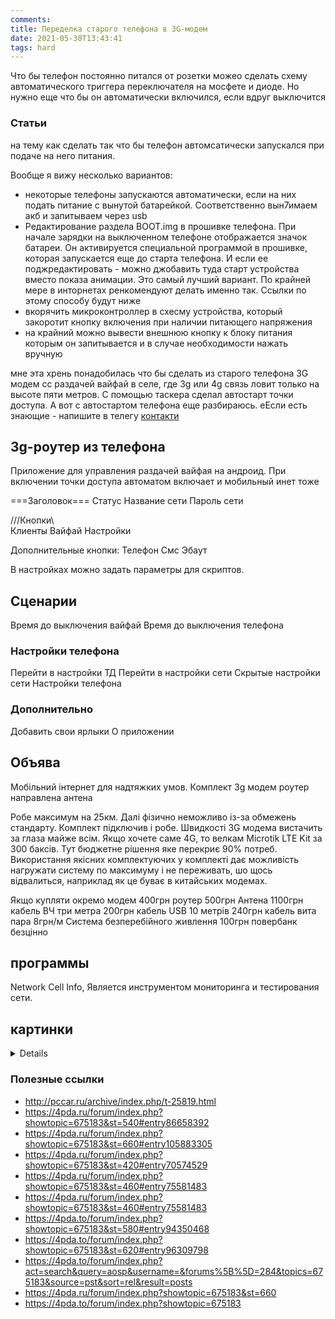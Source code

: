```yaml
---
comments: 
title: Переделка старого телефона в 3G-модем
date: 2021-05-30T13:43:41
tags: hard
---
```


Что бы телефон постоянно питался от розетки можео сделать схему автоматического триггера переключателя на мосфете и диоде. Но нужно еще что бы он автоматически включился, если вдруг выключится

### Статьи
на тему как сделать так что бы телефон автомсатически запускался при подаче на него питания.

Вообще я вижу несколько вариантов:
* некоторые телефоны запускаются автоматически, если на них подать питание с вынутой батарейкой. Соответственно вын7имаем акб и запитываем через usb 
* Редактирование раздела BOOT.img в прошивке телефона. При начале зарядки на выключенном телефоне отображается значок батареи. Он активируется специальной программой в прошивке, которая запускается еще до старта телефона. И если ее поджредактировать - можно джобавить туда старт устройства вместо показа анимации. Это самый лучший вариант. По крайней мере в инторнетах ренкомендуют делать именно так. Ссылки по этому способу будут ниже
* вкорячить микроконтроллер в схесму устройства, который закоротит кнопку включения при наличии питающего напряжения
* на крайний можно вывести внешнюю кнопку к блоку питания которым он запитывается и в случае необходимости нажать вручную

мне эта хрень понадобилась что бы сделать из старого телефона 3G модем сс раздачей вайфай в селе, где 3g или 4g связь ловит только на высоте пяти метров. С помощью таскера сделал автостарт точки доступа. А вот с автостартом телефона еще разбираюсь. еЕсли есть знающие - напишите в телегу [контакти](/about)

## 3g-роутер из телефона

Приложение для управления раздачей вайфая на андроид.
При включении точки доступа автоматом включает и мобильный инет тоже


===Заголовок===
Статус
Название сети
Пароль сети


///Кнопки\\\
Клиенты
Вайфай
Настройки

Дополнительные кнопки:
Телефон
Смс
Эбаут

В настройках можно задать параметры для скриптов.

## Сценарии
Время до выключения вайфай
Время до выключения телефона

### Настройки телефона
Перейти в настройки ТД
Перейти в настройки сети
Скрытые настройки сети
Настройки телефона

### Дополнительно
Добавить свои ярлыки
О приложении

## Объява
Мобільний інтернет для надтяжких умов. Комплект 3g модем роутер направлена антена

Робе максимум на 25км. Далі фізично неможливо із-за обмежень стандарту. Комплект підключив і робе. Швидкості 3G модема вистачить за глаза майже всім. Якщо хочете саме 4G, то велкам Microtik LTE Kit за 300 баксів. Тут бюджетне рішення яке перекриє 90% потреб. Використання якісних комплектуючих у комплекті дає можливість нагружати систему по максимуму і не переживать, шо щось відвалиться, наприклад як це буває в китайських модемах. 

Якщо купляти окремо
модем 400грн
роутер 500грн
Антена 1100грн
кабель ВЧ три метра 200грн
кабель USB 10 метрів 240грн
кабель вита пара 8грн/м
Система безперебійного живлення 100грн
повербанк безцінно

## программы
Network Cell Info, Является инструментом мониторинга и тестирования сети.

## картинки
<details markdown="1">
  
![image](https://user-images.githubusercontent.com/17731587/202875136-93e1ddbb-1bc5-47dd-a374-46eb9797857c.png)

</details>




### Полезные ссылки
* <http://pccar.ru/archive/index.php/t-25819.html>
* <https://4pda.ru/forum/index.php?showtopic=675183&st=540#entry86658392>
* <https://4pda.ru/forum/index.php?showtopic=675183&st=660#entry105883305>
* <https://4pda.ru/forum/index.php?showtopic=675183&st=420#entry70574529>
* <https://4pda.ru/forum/index.php?showtopic=675183&st=460#entry75581483>
* <https://4pda.ru/forum/index.php?showtopic=675183&st=460#entry75581483>
* <https://4pda.to/forum/index.php?showtopic=675183&st=580#entry94350468>
* <https://4pda.to/forum/index.php?showtopic=675183&st=620#entry96309798>
* <https://4pda.to/forum/index.php?act=search&query=aosp&username=&forums%5B%5D=284&topics=675183&source=pst&sort=rel&result=posts>
* <https://4pda.ru/forum/index.php?showtopic=675183&st=660>
* <https://4pda.to/forum/index.php?showtopic=675183>
